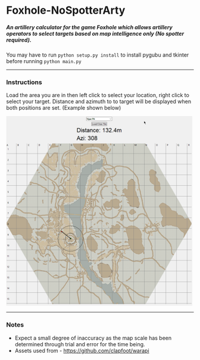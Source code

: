 # Foxhole-NoSpotterArty

##### An artillery calculator for the game Foxhole which allows artillery operators to select targets based on map intelligence only (No spotter required).

You may have to run `python setup.py install` to install pygubu and tkinter before running `python main.py`

---
### Instructions

Load the area you are in then left click to select your location, right click to select your target.
Distance and azimuth to to target will be displayed when both positions are set. (Example shown below)

<img src="fnsa-eg.png" width="500"/>

---
### Notes
* Expect a small degree of inaccuracy as the map scale has been determined through trial and error for the time being.
* Assets used from - https://github.com/clapfoot/warapi

